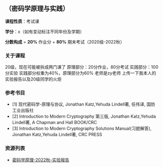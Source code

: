 ## （密码学原理与实践）

**课程性质**：考试课

**学分**：x（如有变动标注不同年份及学期）

**分数构成** = **20%** 作业分 + **80%** 期末考试（2020级-2022秋）

### 关于课程

20级，现在可能被拆成两门课了
原理部分：20分作业，80分考试
实践部分：100分实验
实践部分权重为40%，原理部分为60%
老师是zy老师
上传一下我本人的实验报告以及20级同学的火炬

### 参考书目

- [1] 现代密码学-原理与协议, Jonathan Katz,Yehuda Lindell著, 任伟译, 国防工业出版社
- [2] Introduction to Modern Cryptography 第三版, Jonathan Katz,Yehuda Lindell著, A Chapman and Hall BOOK/CRC
- [3] Introduction to Modern Cryptography Solutions Manual(习题解答), Jonathan Katz,Yehuda Lindell著, CRC PRESS


### 资源列表

- [密码学原理-2022秋-实验报告](https://raw.githubusercontent.com/HIT-FC-OpenCS/CS_Courses/main/信息安全/密码学/课程实验指导/密码学原理-2022秋-实验报告.pdf)
